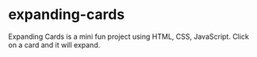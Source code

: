 # expanding-cards
Expanding Cards is a mini fun project using HTML, CSS, JavaScript. Click on a card and it will expand.
